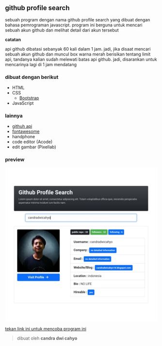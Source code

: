 ## github profile search

sebuah program dengan nama github profile search yang dibuat dengan bahasa pemrograman javascript. program ini berguna untuk mencari sebuah akun github dan melihat detail dari akun tersebut

**catatan**

api github dibatasi sebanyak 60 kali dalam 1 jam. jadi, jika disaat mencari sebuah akun github dan muncul box warna merah berisikan tentang limit api, tandanya kalian sudah melewati batas api github. jadi, disarankan untuk mencarinya lagi di 1 jam mendatang

### dibuat dengan berikut

* HTML
* CSS
  * [Bootstrap](https://getbootsttap.com)
* JavaScript

### lainnya

* [githuh api](https://api.github.com)
* [fontawesome](https://fontawesome.com)
* handphone
* code editor (Acode)
* edit gambar (Pixellab)

### preview

![image](https://github.com/candradwicahyo/github-profile-search/blob/master/preview.jpg)

[tekan link ini untuk mencoba program ini](https://candradwicahyo.github.io/github.profile-search)

> dibuat oleh **candra dwi cahyo**